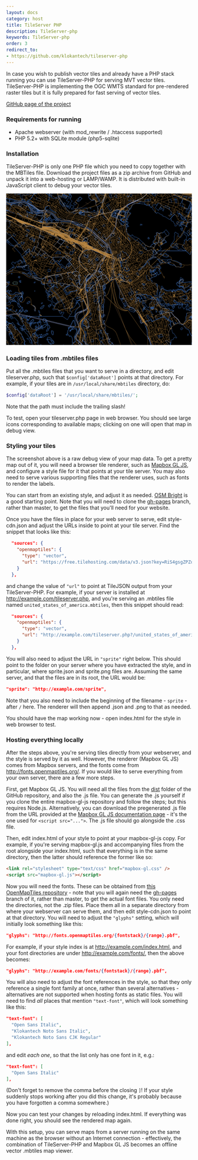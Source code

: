 ```yaml
---
layout: docs
category: host
title: TileServer PHP
description: TileServer-php
keywords: TileServer-php
order: 3
redirect_to:
- https://github.com/klokantech/tileserver-php
---
```


In case you wish to publish vector tiles and already have a PHP stack running
you can use TileServer-PHP for serving MVT vector tiles.
TileServer-PHP is implementing the OGC WMTS standard for pre-rendered
raster tiles but it is fully prepared for fast serving of vector tiles.

[GitHub page of the project](https://github.com/klokantech/tileserver-php)

### Requirements for running
- Apache webserver (with mod_rewrite / .htaccess supported)
- PHP 5.2+ with SQLite module (php5-sqlite)

### Installation
TileServer-PHP is only one PHP file which you need to copy together with the MBTiles file.
Download the project files as a zip archive from GitHub and unpack
it into a web-hosting or LAMP/WAMP. It is distributed with built-in JavaScript
client to debug your vector tiles.

![X-Ray](/docs/media/tileserver-php_1.png)

### Loading tiles from .mbtiles files

Put all the .mbtiles files that you want to serve in a directory, and edit tileserver.php, such that `$config['dataRoot']` points at that directory. For example, if your tiles are in `/usr/local/share/mbtiles` directory, do:
```php
$config['dataRoot'] = '/usr/local/share/mbtiles/';
```
Note that the path must include the trailing slash!

To test, open your tileserver.php page in web browser. You should see large icons corresponding to available maps; clicking on one will open that map in debug view.

### Styling your tiles

The screenshot above is a raw debug view of your map data. To get a pretty map out of it, you will need a browser tile renderer, such as [Mapbox GL JS](https://github.com/mapbox/mapbox-gl-js), and configure a style file for it that points at your tile server. You may also need to serve various supporting files that the renderer uses, such as fonts to render the labels. 

You can start from an existing style, and adjust it as needed. [OSM Bright](https://github.com/openmaptiles/osm-bright-gl-style) is a good starting point. Note that you will need to clone the [gh-pages](https://github.com/openmaptiles/osm-bright-gl-style/tree/gh-pages) branch, rather than master, to get the files that you'll need for your website. 

Once you have the files in place for your web server to serve, edit style-cdn.json and adjust the URLs inside to point at your tile server. Find the snippet that looks like this:

```json
  "sources": {
    "openmaptiles": {
      "type": "vector",
      "url": "https://free.tilehosting.com/data/v3.json?key=RiS4gsgZPZqeeMlIyxFo"
    }
  },
```
  
and change the value of `"url"` to point at TileJSON output from your TileServer-PHP. For example, if your server is installed at http://example.com/tileserver.php, and you're serving an .mbtiles file named `united_states_of_america.mbtiles`, then this snippet should read:
  
```json
  "sources": {
    "openmaptiles": {
      "type": "vector",
      "url": "http://example.com/tileserver.php?/united_states_of_america.json"
    }
  },
  ```
You will also need to adjust the URL in `"sprite"` right below. This should point to the folder on your server where you have extracted the style, and in particular, where sprite.json and sprite.png files are. Assuming the same server, and that the files are in its root, the URL would be:

```json
"sprite": "http://example.com/sprite",
```
Note that you also need to include the beginning of the filename - `sprite` - after `/` here. The renderer will then append .json and .png to that as needed.

You should have the map working now - open index.html for the style in web browser to test.

### Hosting everything locally

After the steps above, you're serving tiles directly from your webserver, and the style is served by it as well. However, the renderer (Mapbox GL JS) comes from Mapbox servers, and the fonts come from http://fonts.openmaptiles.org/. If you would like to serve everything from your own server, there are a few more steps.

First, get Mapbox GL JS. You will need all the files from the [dist](https://github.com/mapbox/mapbox-gl-js/tree/master/dist/) folder of the GitHub repository, and also the .js file. You can generate the .js yourself if you clone the entire mapbox-gl-js repository and follow the steps; but this requires Node.js. Alternatively, you can download the pregenerated .js file from the URL provided at the [Mapbox GL JS documentation page](https://www.mapbox.com/mapbox-gl-js/api/) - it's the one used for `<script src="...">`. The .js file should go alongside the .css file.

Then, edit index.html of your style to point at your mapbox-gl-js copy. For example, if you're serving mapbox-gl.js and accompanying files from the root alongside your index.html, such that everything is in the same directory, then the latter should reference the former like so:

```html
<link rel="stylesheet" type="text/css" href="mapbox-gl.css" />
<script src="mapbox-gl.js"></script>
```

Now you will need the fonts. These can be obtained from [this OpenMapTiles repository](https://github.com/openmaptiles/fonts) - note that you will again need the [gh-pages](https://github.com/openmaptiles/fonts/tree/gh-pages) branch of it, rather than master, to get the actual font files. You only need the directories, not the .zip files. Place them all in a separate directory from where your webserver can serve them, and then edit style-cdn.json to point at that directory. You will need to adjust the `"glyphs"` setting, which will initially look something like this:

```json
"glyphs": "http://fonts.openmaptiles.org/{fontstack}/{range}.pbf",
```

For example, if your style index is at http://example.com/index.html, and your font directories are under http://example.com/fonts/, then the above becomes:

```json
"glyphs": "http://example.com/fonts/{fontstack}/{range}.pbf",
```

You will also need to adjust the font references in the style, so that they only reference a single font family at once, rather than several alternatives - alternatives are not supported when hosting fonts as static files. You will need to find *all* places that mention `"text-font"`, which will look something like this:

```json
"text-font": [
  "Open Sans Italic",
  "Klokantech Noto Sans Italic",
  "Klokantech Noto Sans CJK Regular"
],
```

and edit *each one*, so that the list only has one font in it, e.g.:

```json
"text-font": [
  "Open Sans Italic"
],
```

(Don't forget to remove the comma before the closing `]`! If your style suddenly stops working after you did this change, it's probably because you have forgotten a comma somewhere.)

Now you can test your changes by reloading index.html. If everything was done right, you should see the rendered map again.

With this setup, you can serve maps from a server running on the same machine as the browser without an Internet connection - effectively, the combination of TileServer-PHP and Mapbox GL JS becomes an offline vector .mbtiles map viewer.
